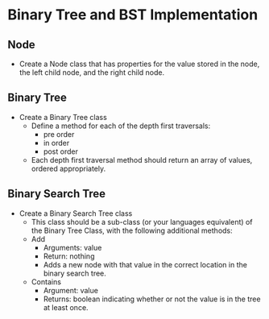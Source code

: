 # Binary Tree and BST Implementation

## Node
- Create a Node class that has properties for the value stored in the node, the left child node, and the right child node.

## Binary Tree
- Create a Binary Tree class
  - Define a method for each of the depth first traversals:
    - pre order
    - in order
    - post order
  - Each depth first traversal method should return an array of values, ordered appropriately.

## Binary Search Tree
- Create a Binary Search Tree class
  - This class should be a sub-class (or your languages equivalent) of the Binary Tree Class, with the following additional methods:
  - Add
      - Arguments: value
      - Return: nothing
      - Adds a new node with that value in the correct location in the binary search tree.
  - Contains
      - Argument: value
      - Returns: boolean indicating whether or not the value is in the tree at least once.


